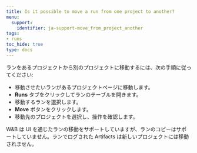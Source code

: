 ```yaml
---
title: Is it possible to move a run from one project to another?
menu:
  support:
    identifier: ja-support-move_from_project_another
tags:
- runs
toc_hide: true
type: docs
---
```


ランをあるプロジェクトから別のプロジェクトに移動するには、次の手順に従ってください:

- 移動させたいランがあるプロジェクトページに移動します。
- **Runs** タブをクリックしてランのテーブルを開きます。
- 移動するランを選択します。
- **Move** ボタンをクリックします。
- 移動先のプロジェクトを選択し、操作を確認します。

W&B は UI を通じたランの移動をサポートしていますが、ランのコピーはサポートしていません。ランでログされた Artifacts は新しいプロジェクトには移動されません。
